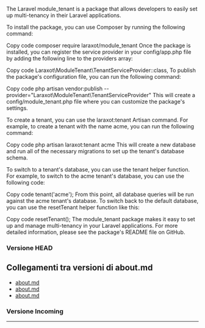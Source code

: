 
The Laravel module_tenant is a package that allows developers to easily set up multi-tenancy in their Laravel applications.

To install the package, you can use Composer by running the following command:

Copy code
composer require laraxot/module_tenant
Once the package is installed, you can register the service provider in your config/app.php file by adding the following line to the providers array:

Copy code
Laraxot\ModuleTenant\TenantServiceProvider::class,
To publish the package's configuration file, you can run the following command:

Copy code
php artisan vendor:publish --provider="Laraxot\ModuleTenant\TenantServiceProvider"
This will create a config/module_tenant.php file where you can customize the package's settings.

To create a tenant, you can use the laraxot:tenant Artisan command. For example, to create a tenant with the name acme, you can run the following command:

Copy code
php artisan laraxot:tenant acme
This will create a new database and run all of the necessary migrations to set up the tenant's database schema.

To switch to a tenant's database, you can use the tenant helper function. For example, to switch to the acme tenant's database, you can use the following code:

Copy code
tenant('acme');
From this point, all database queries will be run against the acme tenant's database. To switch back to the default database, you can use the resetTenant helper function like this:

Copy code
resetTenant();
The module_tenant package makes it easy to set up and manage multi-tenancy in your Laravel applications. For more detailed information, please see the package's README file on GitHub.

### Versione HEAD


## Collegamenti tra versioni di about.md
* [about.md](../../../Xot/docs/about.md)
* [about.md](../../../Tenant/docs/en/about.md)
* [about.md](../../../Tenant/docs/it/about.md)


### Versione Incoming


---

